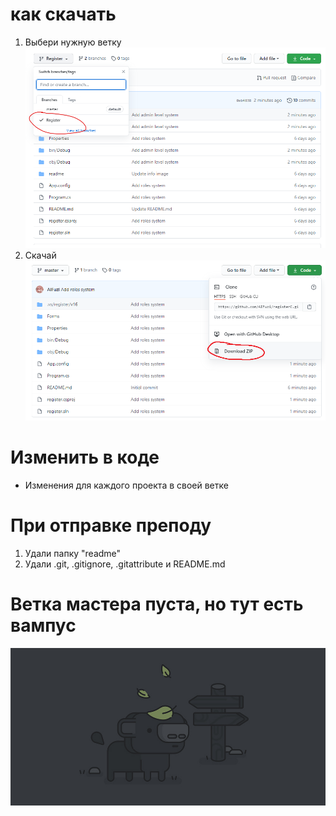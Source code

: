 # как скачать
1. Выбери нужную ветку 
![как скачать](readme/sc1.png "Описание будет тут")
2. Скачай
![как скачать](readme/sc2.png "Описание будет тут")

# Изменить в коде
- Изменения для каждого проекта в своей ветке

# При отправке преподу 
1. Удали папку "readme"
2. Удали .git, .gitignore, .gitattribute и README.md

# Ветка мастера пуста, но тут есть вампус
![вампус](readme/vampus.jpg "Описание будет тут")